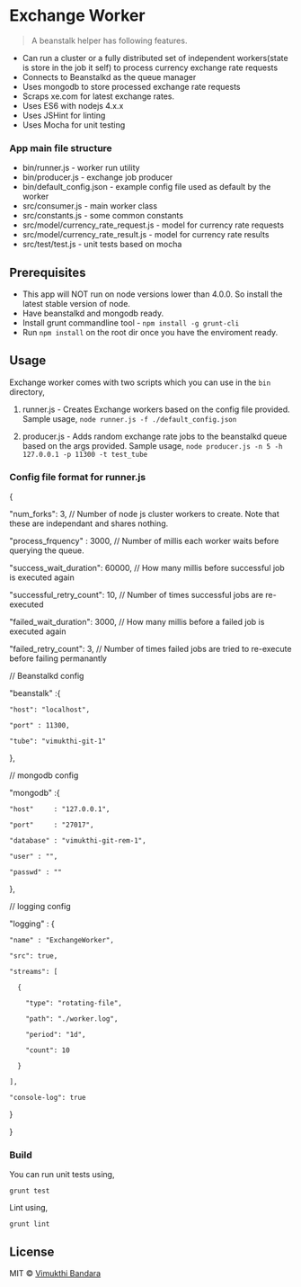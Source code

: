 # Exchange Worker

> A beanstalk helper has following features.

- Can run a cluster or a fully distributed set of independent workers(state is store in the job it self) to process currency exchange rate requests
- Connects to Beanstalkd as the queue manager
- Uses mongodb to store processed exchange rate requests
- Scraps xe.com for latest exchange rates.
- Uses ES6 with nodejs 4.x.x
- Uses JSHint for linting
- Uses Mocha for unit testing

### App main file structure

- bin/runner.js - worker run utility
- bin/producer.js - exchange job producer
- bin/default_config.json - example config file used as default by the worker
- src/consumer.js - main worker class
- src/constants.js - some common constants
- src/model/currency_rate_request.js - model for currency rate requests
- src/model/currency_rate_result.js - model for currency rate results
- src/test/test.js - unit tests based on mocha



## Prerequisites

- This app will NOT run on node versions lower than 4.0.0. So install the latest stable version of node.
- Have beanstalkd and mongodb ready.
- Install grunt commandline tool - `npm install -g grunt-cli`
- Run `npm install` on the root dir once you have the enviroment ready.

## Usage

Exchange worker comes with two scripts which you can use in the `bin` directory,

1. runner.js - Creates Exchange workers based on the config file provided. Sample usage, `node runner.js -f ./default_config.json`

2. producer.js - Adds random exchange rate jobs to the beanstalkd queue based on the args provided. Sample usage, `node producer.js -n 5 -h 127.0.0.1 -p 11300 -t test_tube`

### Config file format for runner.js

{

  "num_forks": 3, // Number of node js cluster workers to create. Note that these are independant and shares nothing.

  "process_frquency" : 3000, // Number of millis each worker waits before querying the queue.

  "success_wait_duration": 60000, // How many millis before successful job is executed again

  "successful_retry_count": 10, // Number of times successful jobs are re-executed

  "failed_wait_duration": 3000, // How many millis before a failed job is executed again

  "failed_retry_count": 3, // Number of times failed jobs are tried to re-execute before failing permanantly

// Beanstalkd config

  "beanstalk" :{

    "host": "localhost",

    "port" : 11300,

    "tube": "vimukthi-git-1"

  },

// mongodb config

  "mongodb" :{

    "host"     : "127.0.0.1",

    "port"     : "27017",

    "database" : "vimukthi-git-rem-1",
    
    "user" : "",
        
    "passwd" : ""

  },

// logging config

  "logging" : {
  
    "name" : "ExchangeWorker",
    
    "src": true,
    
    "streams": [
    
      {
      
        "type": "rotating-file",
        
        "path": "./worker.log",
        
        "period": "1d",
        
        "count": 10
        
      }
      
    ],
    
    "console-log": true
    
  }
  
}

### Build

You can run unit tests using,

`grunt test`

Lint using,

`grunt lint`

## License

MIT © [Vimukthi Bandara](http://vimukthi.com)


